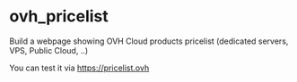 # ovh_pricelist
Build a webpage showing OVH Cloud products pricelist (dedicated servers, VPS, Public Cloud, ..)

You can test it via https://pricelist.ovh
